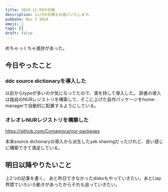 ```yaml
---
title: 2024-11-03の日報
description: 11/3の日報をお届けいたします。
pubDate: Nov 3 2024
emoji: 🦊
tags: []
draft: false
---
```


めちゃっくちゃ進捗があった。

## 今日やったこと

### ddc source dictionaryを導入した

以前からtypoが多いのが気になってたので、満を持して導入した。
辞書の導入は独自のNURレジストリを構築して、そこに上げた自作パッケージをhome-managerで自動的に配置するようにしている。

### オレオレNURレジストリを構築した

https://github.com/Comamoca/nur-packages

本来source dictionaryの導入から派生したyak
shavingだったけれど、良い感じに構築できて満足している。

## 明日以降やりたいこと

上2つの記事を書く。
あと昨日できなかったdiskoもやっていきたい。あとLisp界隈でいろいろ動きがあったからそれも追っていきたい。
